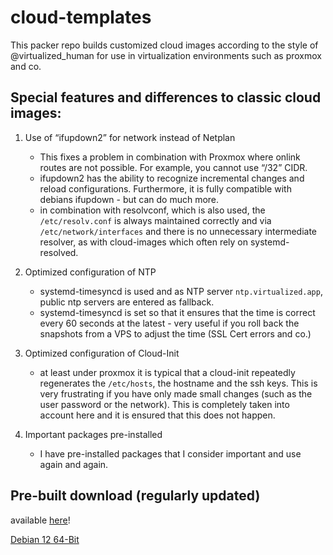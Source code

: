 # cloud-templates

This packer repo builds customized cloud images according to the style of @virtualized_human for use in virtualization environments such as proxmox and co.

## Special features and differences to classic cloud images:

1. Use of “ifupdown2” for network instead of Netplan
    - This fixes a problem in combination with Proxmox where onlink routes are not possible. For example, you cannot use “/32” CIDR.
    - ifupdown2 has the ability to recognize incremental changes and reload configurations. Furthermore, it is fully compatible with debians ifupdown - but can do much more.
    - in combination with resolvconf, which is also used, the `/etc/resolv.conf` is always maintained correctly and via `/etc/network/interfaces` and there is no unnecessary intermediate resolver, as with cloud-images which often rely on systemd-resolved.

2. Optimized configuration of NTP
    - systemd-timesyncd is used and as NTP server `ntp.virtualized.app`, public ntp servers are entered as fallback.
    - systemd-timesyncd is set so that it ensures that the time is correct every 60 seconds at the latest - very useful if you roll back the snapshots from a VPS to adjust the time (SSL Cert errors and co.)

3. Optimized configuration of Cloud-Init
    - at least under proxmox it is typical that a cloud-init repeatedly regenerates the `/etc/hosts`, the hostname and the ssh keys. This is very frustrating if you have only made small changes (such as the user password or the network).  This is completely taken into account here and it is ensured that this does not happen.

3. Important packages pre-installed
    - I have pre-installed packages that I consider important and use again and again.


## Pre-built download (regularly updated)

available [here](https://pubcloud.virtualized.app/s/yD3j9xZDM2CFB5e)!

[Debian 12 64-Bit](https://pubcloud.virtualized.app/s/xJtMLGMjzpWKcFF/download/debian-12-x86_64.qcow2)
